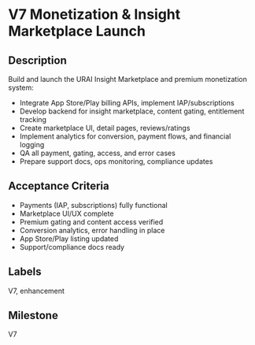 # V7 Monetization & Insight Marketplace Launch

## Description
Build and launch the URAI Insight Marketplace and premium monetization system:
- Integrate App Store/Play billing APIs, implement IAP/subscriptions
- Develop backend for insight marketplace, content gating, entitlement tracking
- Create marketplace UI, detail pages, reviews/ratings
- Implement analytics for conversion, payment flows, and financial logging
- QA all payment, gating, access, and error cases
- Prepare support docs, ops monitoring, compliance updates

## Acceptance Criteria
- Payments (IAP, subscriptions) fully functional
- Marketplace UI/UX complete
- Premium gating and content access verified
- Conversion analytics, error handling in place
- App Store/Play listing updated
- Support/compliance docs ready

## Labels
V7, enhancement

## Milestone
V7